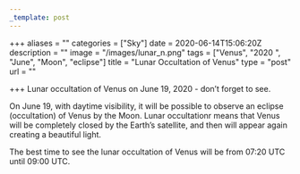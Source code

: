 ```yaml
---
_template: post
---
```


+++
aliases = ""
categories = ["Sky"]
date = 2020-06-14T15:06:20Z
description = ""
image = "/images/lunar_n.png"
tags = ["Venus", "2020 ", "June", "Moon", "eclipse"]
title = "Lunar Occultation of Venus"
type = "post"
url = ""

+++
Lunar occultation of Venus on June 19, 2020 - don’t forget to see.  
  
On June 19, with daytime visibility, it will be possible to observe an eclipse (occultation) of Venus by the Moon. Lunar occultationr means that Venus will be completely closed by the Earth’s satellite, and then will appear again creating a beautiful light.  
  
The best time to see the lunar occultation of Venus will be from 07:20 UTC until 09:00 UTC.
